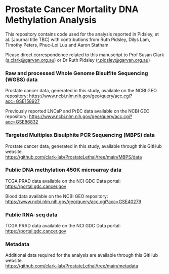 # Prostate Cancer Mortality DNA Methylation Analysis
This repository contains code used for the analysis reported in Pidsley, et al. [Journal title TBC] with  contributions from Ruth Pidsley, Dilys Lam, Timothy Peters, Phuc-Loi Luu and Aaron Statham

Please direct correspondence related to this manuscript to Prof Susan Clark (s.clark@garvan.org.au) or Dr Ruth Pidsley (r.pidsley@garvan.org.au)


### Raw and processed Whole Genome Bisulfite Sequencing (WGBS) data
Prostate cancer data, generated in this study, available on the NCBI GEO repository:
https://www.ncbi.nlm.nih.gov/geo/query/acc.cgi?acc=GSE158927

Previously reported LNCaP and PrEC data available on the NCBI GEO repository:
https://www.ncbi.nlm.nih.gov/geo/query/acc.cgi?acc=GSE86832 


### Targeted Multiplex Bisulphite PCR Sequencing (MBPS) data 
Prostate cancer data, generated in this study, available through this GitHub website.\
https://github.com/clark-lab/ProstateLethal/tree/main/MBPS/data

### Public DNA methylation 450K microarray data
TCGA PRAD data available on the NCI GDC Data portal:
https://portal.gdc.cancer.gov 

Blood data available on the NCBI GEO repository: 
https://www.ncbi.nlm.nih.gov/geo/query/acc.cgi?acc=GSE40279 


### Public RNA-seq data
TCGA PRAD data available on the NCI GDC Data portal:
https://portal.gdc.cancer.gov 


### Metadata
Additional data required for the analysis are available through this GitHub website.\
https://github.com/clark-lab/ProstateLethal/tree/main/metadata



